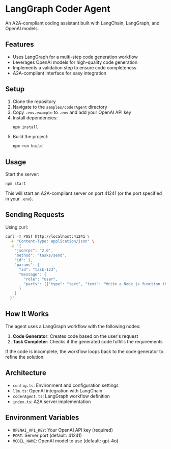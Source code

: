 # LangGraph Coder Agent

An A2A-compliant coding assistant built with LangChain, LangGraph, and OpenAI models.

## Features

- Uses LangGraph for a multi-step code generation workflow
- Leverages OpenAI models for high-quality code generation
- Implements a validation step to ensure code completeness
- A2A-compliant interface for easy integration

## Setup

1. Clone the repository
2. Navigate to the `samples/coderAgent` directory
3. Copy `.env.example` to `.env` and add your OpenAI API key
4. Install dependencies:
   ```bash
   npm install
   ```
5. Build the project:
   ```bash
   npm run build
   ```

## Usage

Start the server:

```bash
npm start
```

This will start an A2A-compliant server on port 41241 (or the port specified in your `.env`).

## Sending Requests

Using curl:

```bash
curl -X POST http://localhost:41241 \
  -H "Content-Type: application/json" \
  -d '{
    "jsonrpc": "2.0",
    "method": "tasks/send",
    "id": 1,
    "params": {
      "id": "task-123",
      "message": {
        "role": "user",
        "parts": [{"type": "text", "text": "Write a Node.js function that reads a CSV file and converts it to JSON."}]
      }
    }
  }'
```

## How It Works

The agent uses a LangGraph workflow with the following nodes:

1. **Code Generator**: Creates code based on the user's request
2. **Task Completer**: Checks if the generated code fulfills the requirements

If the code is incomplete, the workflow loops back to the code generator to refine the solution.

## Architecture

- `config.ts`: Environment and configuration settings
- `llm.ts`: OpenAI integration with LangChain
- `coderAgent.ts`: LangGraph workflow definition
- `index.ts`: A2A server implementation

## Environment Variables

- `OPENAI_API_KEY`: Your OpenAI API key (required)
- `PORT`: Server port (default: 41241)
- `MODEL_NAME`: OpenAI model to use (default: gpt-4o)
